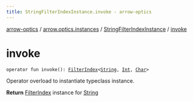 ```yaml
---
title: StringFilterIndexInstance.invoke - arrow-optics
---
```


[arrow-optics](../../index.html) / [arrow.optics.instances](../index.html) / [StringFilterIndexInstance](index.html) / [invoke](./invoke.html)

# invoke

`operator fun invoke(): `[`FilterIndex`](../../arrow.optics.typeclasses/-filter-index/index.html)`<`[`String`](https://kotlinlang.org/api/latest/jvm/stdlib/kotlin/-string/index.html)`, `[`Int`](https://kotlinlang.org/api/latest/jvm/stdlib/kotlin/-int/index.html)`, `[`Char`](https://kotlinlang.org/api/latest/jvm/stdlib/kotlin/-char/index.html)`>`

Operator overload to instantiate typeclass instance.

**Return**
[FilterIndex](../../arrow.optics.typeclasses/-filter-index/index.html) instance for [String](https://kotlinlang.org/api/latest/jvm/stdlib/kotlin/-string/index.html)

